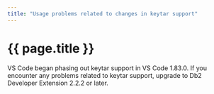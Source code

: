 ```yaml
---
title: "Usage problems related to changes in keytar support"
---
```


# {{ page.title }}

VS Code began phasing out keytar support in VS Code 1.83.0. If you encounter any problems related to keytar support, upgrade to Db2 Developer Extension 2.2.2 or later.

